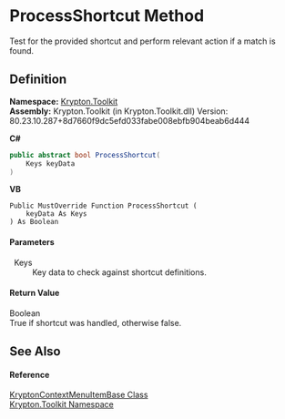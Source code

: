 # ProcessShortcut Method


Test for the provided shortcut and perform relevant action if a match is found.



## Definition
**Namespace:** <a href="79d2eac2-21f4-54ff-7552-b20c33c30600.md">Krypton.Toolkit</a>  
**Assembly:** Krypton.Toolkit (in Krypton.Toolkit.dll) Version: 80.23.10.287+8d7660f9dc5efd033fabe008ebfb904beab6d444

**C#**
``` C#
public abstract bool ProcessShortcut(
	Keys keyData
)
```
**VB**
``` VB
Public MustOverride Function ProcessShortcut ( 
	keyData As Keys
) As Boolean
```



#### Parameters
<dl><dt>  Keys</dt><dd>Key data to check against shortcut definitions.</dd></dl>

#### Return Value
Boolean  
True if shortcut was handled, otherwise false.

## See Also


#### Reference
<a href="7d97c419-819b-74c1-360f-af4d4ae026d9.md">KryptonContextMenuItemBase Class</a>  
<a href="79d2eac2-21f4-54ff-7552-b20c33c30600.md">Krypton.Toolkit Namespace</a>  
